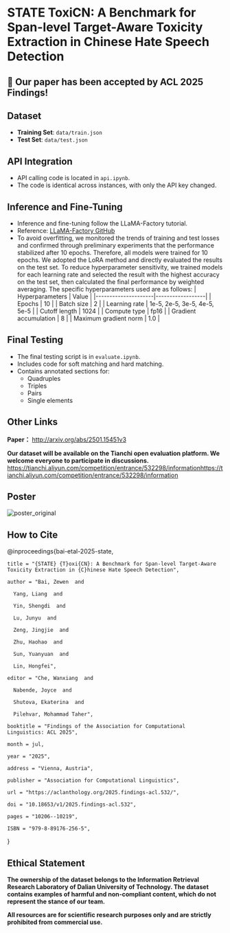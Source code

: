 # STATE ToxiCN: A Benchmark for Span-level Target-Aware Toxicity Extraction in Chinese Hate Speech Detection

## 🎉 Our paper has been accepted by ACL 2025 Findings!

## Dataset
- **Training Set**: `data/train.json`
- **Test Set**: `data/test.json`

## API Integration
- API calling code is located in `api.ipynb`.
- The code is identical across instances, with only the API key changed.

## Inference and Fine-Tuning
- Inference and fine-tuning follow the LLaMA-Factory tutorial.
- Reference: [LLaMA-Factory GitHub](https://github.com/hiyouga/LLaMA-Factory/blob/main/README_zh.md)
- To avoid overfitting, we monitored the trends of training and test losses and confirmed through preliminary experiments that the performance stabilized after 10 epochs. Therefore, all models were trained for 10 epochs. We adopted the LoRA method and directly evaluated the results on the test set. To reduce hyperparameter sensitivity, we trained models for each learning rate and selected the result with the highest accuracy on the test set, then calculated the final performance by weighted averaging. The specific hyperparameters used are as follows:
  | Hyperparameters     | Value            |
  |---------------------|------------------|
  | Epochs              | 10               |
  | Batch size          | 2                |
  | Learning rate       | 1e-5, 2e-5, 3e-5, 4e-5, 5e-5 |
  | Cutoff length       | 1024             |
  | Compute type        | fp16             |
  | Gradient accumulation | 8             |
  | Maximum gradient norm | 1.0            |

## Final Testing
- The final testing script is in `evaluate.ipynb`.
- Includes code for soft matching and hard matching.
- Contains annotated sections for:
  - Quadruples
  - Triples
  - Pairs
  - Single elements

## Other Links
**Paper：** http://arxiv.org/abs/2501.15451v3

**Our dataset will be available on the Tianchi open evaluation platform. We welcome everyone to participate in discussions.**
https://tianchi.aliyun.com/competition/entrance/532298/informationhttps://tianchi.aliyun.com/competition/entrance/532298/information

## Poster
![poster_original](https://github.com/user-attachments/assets/08c7048a-1dfe-42a9-b25b-dbdd5fe8f8f6)

## How to Cite
@inproceedings{bai-etal-2025-state,

    title = "{STATE} {T}oxi{CN}: A Benchmark for Span-level Target-Aware Toxicity Extraction in {C}hinese Hate Speech Detection",
    
    author = "Bai, Zewen  and
    
      Yang, Liang  and
      
      Yin, Shengdi  and
      
      Lu, Junyu  and
      
      Zeng, Jingjie  and
      
      Zhu, Haohao  and
      
      Sun, Yuanyuan  and
      
      Lin, Hongfei",
      
    editor = "Che, Wanxiang  and
    
      Nabende, Joyce  and
      
      Shutova, Ekaterina  and
      
      Pilehvar, Mohammad Taher",
      
    booktitle = "Findings of the Association for Computational Linguistics: ACL 2025",
    
    month = jul,
    
    year = "2025",
    
    address = "Vienna, Austria",
    
    publisher = "Association for Computational Linguistics",
    
    url = "https://aclanthology.org/2025.findings-acl.532/",
    
    doi = "10.18653/v1/2025.findings-acl.532",
    
    pages = "10206--10219",
    
    ISBN = "979-8-89176-256-5",
    
}


## Ethical Statement
**The ownership of the dataset belongs to the Information Retrieval Research Laboratory of Dalian University of Technology. The dataset contains examples of harmful and non-compliant content, which do not represent the stance of our team.**

**All resources are for scientific research purposes only and are strictly prohibited from commercial use.**
